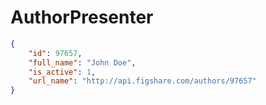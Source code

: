 # AuthorPresenter

```json
{
    "id": 97657,
    "full_name": "John Doe",
    "is_active": 1,
    "url_name": "http://api.figshare.com/authors/97657"
}
```

